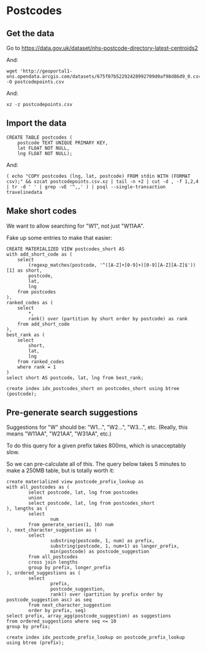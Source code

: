 # Postcodes



## Get the data

Go to https://data.gov.uk/dataset/nhs-postcode-directory-latest-centroids2

And:
```
wget 'http://geoportal1-ons.opendata.arcgis.com/datasets/675f07b52292428992709d0af98d86d9_0.csv' -O postcodepoints.csv
```

And:
```
xz -z postcodepoints.csv
```


## Import the data

```
CREATE TABLE postcodes (
	postcode TEXT UNIQUE PRIMARY KEY,
	lat FLOAT NOT NULL,
	lng FLOAT NOT NULL);
```

And:
```
( echo "COPY postcodes (lng, lat, postcode) FROM stdin WITH (FORMAT csv);" && xzcat postcodepoints.csv.xz | tail -n +2 | cut -d , -f 1,2,4 | tr -d ' ' | grep -vE '^,,' ) | psql --single-transaction travelinedata
```


## Make short codes

We want to allow searching for "W1", not just "W11AA".

Fake up some entries to make that easier:
```
CREATE MATERIALIZED VIEW postcodes_short AS
with add_short_code as (
	select
		(regexp_matches(postcode, '^([A-Z]+[0-9]+)[0-9][A-Z][A-Z]$'))[1] as short,
		postcode,
		lat,
		lng
	from postcodes
),
ranked_codes as (
	select
		*,
		rank() over (partition by short order by postcode) as rank
	from add_short_code
),
best_rank as (
	select
		short,
		lat,
		lng
	from ranked_codes
	where rank = 1
)
select short AS postcode, lat, lng from best_rank;

create index idx_postcodes_short on postcodes_short using btree (postcode);
```


## Pre-generate search suggestions

Suggestions for "W" should be: "W1...", "W2...", "W3...", etc. (Really,
this means "W11AA", "W21AA", "W31AA", etc.)

To do this query for a given prefix takes 800ms, which is unacceptably slow.

So we can pre-calculate all of this. The query below takes 5 minutes to make
a 250MB table, but is totally worth it:

```
create materialized view postcode_prefix_lookup as
with all_postcodes as (
        select postcode, lat, lng from postcodes
        union
        select postcode, lat, lng from postcodes_short
), lengths as (
        select
                num
        from generate_series(1, 10) num
), next_character_suggestion as (
        select
                substring(postcode, 1, num) as prefix,
                substring(postcode, 1, num+1) as longer_prefix,
                min(postcode) as postcode_suggestion
        from all_postcodes
        cross join lengths
        group by prefix, longer_prefix
), ordered_suggestions as (
        select
                prefix,
                postcode_suggestion,
                rank() over (partition by prefix order by postcode_suggestion asc) as seq
        from next_character_suggestion
        order by prefix, seq)
select prefix, array_agg(postcode_suggestion) as suggestions
from ordered_suggestions where seq <= 10
group by prefix;

create index idx_postcode_prefix_lookup on postcode_prefix_lookup using btree (prefix);
```
